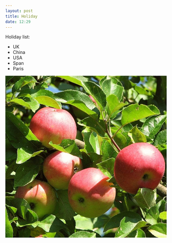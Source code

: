 ```yaml
---
layout: post
title: Holiday
date: 12:29
---
```

Holiday list:
- UK 
- China
- USA 
- Span
- Paris

![](/assets/apple.jpg)
